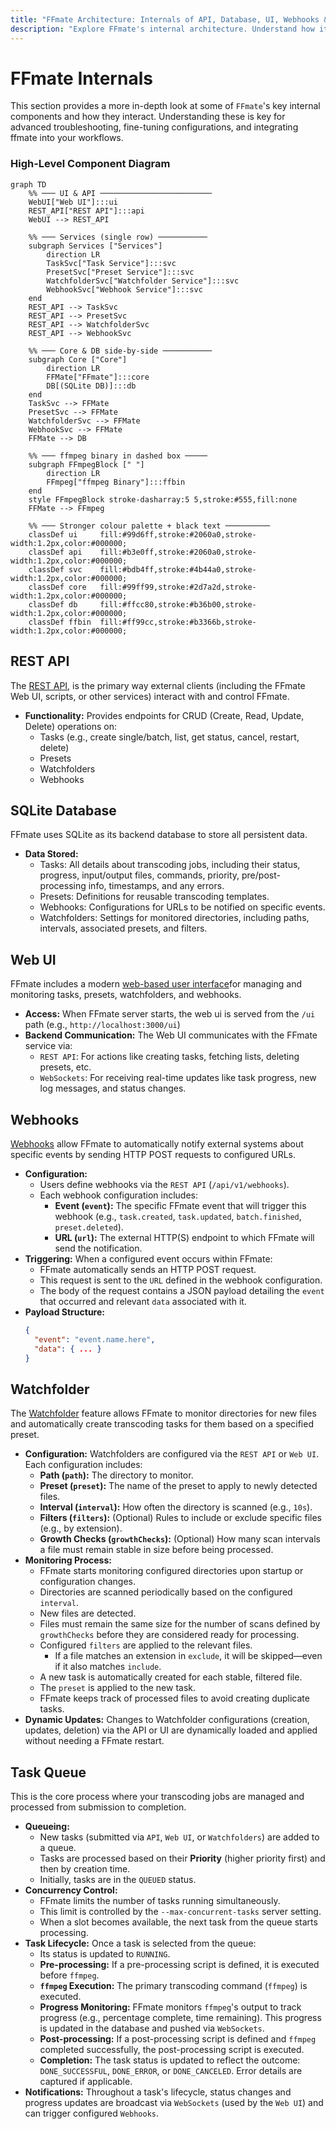 ```yaml
---
title: "FFmate Architecture: Internals of API, Database, UI, Webhooks & Task Queue"
description: "Explore FFmate's internal architecture. Understand how its REST API, SQLite DB, Web UI, Webhooks, Watchfolders & Task Queue interact for FFmpeg automation & integration"
---
```


# FFmate Internals

This section provides a more in-depth look at some of `FFmate`'s key internal components and how they interact. Understanding these is key for advanced troubleshooting, fine-tuning configurations, and integrating ffmate into your workflows.

### High-Level Component Diagram

```mermaid
graph TD
    %% ─── UI & API ─────────────────────────
    WebUI["Web UI"]:::ui
    REST_API["REST API"]:::api
    WebUI --> REST_API

    %% ─── Services (single row) ───────────
    subgraph Services ["Services"]
        direction LR
        TaskSvc["Task Service"]:::svc
        PresetSvc["Preset Service"]:::svc
        WatchfolderSvc["Watchfolder Service"]:::svc
        WebhookSvc["Webhook Service"]:::svc
    end
    REST_API --> TaskSvc
    REST_API --> PresetSvc
    REST_API --> WatchfolderSvc
    REST_API --> WebhookSvc

    %% ─── Core & DB side-by-side ───────────
    subgraph Core ["Core"]
        direction LR
        FFMate["FFmate"]:::core
        DB[(SQLite DB)]:::db
    end
    TaskSvc --> FFMate
    PresetSvc --> FFMate
    WatchfolderSvc --> FFMate
    WebhookSvc --> FFMate
    FFMate --> DB

    %% ─── ffmpeg binary in dashed box ─────
    subgraph FFmpegBlock [" "]
        direction LR
        FFmpeg["ffmpeg Binary"]:::ffbin
    end
    style FFmpegBlock stroke-dasharray:5 5,stroke:#555,fill:none
    FFMate --> FFmpeg

    %% ─── Stronger colour palette + black text ──────────
    classDef ui     fill:#99d6ff,stroke:#2060a0,stroke-width:1.2px,color:#000000;
    classDef api    fill:#b3e0ff,stroke:#2060a0,stroke-width:1.2px,color:#000000;
    classDef svc    fill:#bdb4ff,stroke:#4b44a0,stroke-width:1.2px,color:#000000;
    classDef core   fill:#99ff99,stroke:#2d7a2d,stroke-width:1.2px,color:#000000;
    classDef db     fill:#ffcc80,stroke:#b36b00,stroke-width:1.2px,color:#000000;
    classDef ffbin  fill:#ff99cc,stroke:#b3366b,stroke-width:1.2px,color:#000000;
```

## REST API

The [REST API](/docs/swagger.md), is the primary way external clients (including the FFmate Web UI, scripts, or other services) interact with and control FFmate.

*   **Functionality:** Provides endpoints for CRUD (Create, Read, Update, Delete) operations on:
    *   Tasks (e.g., create single/batch, list, get status, cancel, restart, delete)
    *   Presets
    *   Watchfolders
    *   Webhooks

## SQLite Database

FFmate uses SQLite as its backend database to store all persistent data.
*   **Data Stored:**
    *   Tasks: All details about transcoding jobs, including their status, progress, input/output files, commands, priority, pre/post-processing info, timestamps, and any errors.
    *   Presets: Definitions for reusable transcoding templates.
    *   Webhooks: Configurations for URLs to be notified on specific events.
    *   Watchfolders: Settings for monitored directories, including paths, intervals, associated presets, and filters.

## Web UI

FFmate includes a modern [web-based user interface](/docs/web-ui.md)for managing and monitoring tasks, presets, watchfolders, and webhooks.

*   **Access:** When FFmate server starts, the web ui is served from the `/ui` path (e.g., `http://localhost:3000/ui`)
*   **Backend Communication:** The Web UI communicates with the FFmate service via:
    *   `REST API`: For actions like creating tasks, fetching lists, deleting presets, etc.
    *   `WebSockets`: For receiving real-time updates like task progress, new log messages, and status changes.

## Webhooks

[Webhooks](/docs/webhooks.md) allow FFmate to automatically notify external systems about specific events by sending HTTP POST requests to configured URLs.

*   **Configuration:**
    *   Users define webhooks via the `REST API` (`/api/v1/webhooks`).
    *   Each webhook configuration includes:
        *   **Event (`event`):** The specific FFmate event that will trigger this webhook (e.g., `task.created`, `task.updated`, `batch.finished`, `preset.deleted`).
        *   **URL (`url`):** The external HTTP(S) endpoint to which FFmate will send the notification.
*   **Triggering:** When a configured event occurs within FFmate:
    *   FFmate automatically sends an HTTP POST request.
    *   This request is sent to the `URL` defined in the webhook configuration.
    *   The body of the request contains a JSON payload detailing the `event` that occurred and relevant `data` associated with it.
*   **Payload Structure:**
    ```json
    {
      "event": "event.name.here",
      "data": { ... }
    }
    ```

## Watchfolder

The [Watchfolder](/docs/watchfolder.md) feature allows FFmate to monitor directories for new files and automatically create transcoding tasks for them based on a specified preset.

*   **Configuration:** Watchfolders are configured via the `REST API` or `Web UI`. Each configuration includes:
    *   **Path (`path`):** The directory to monitor.
    *   **Preset (`preset`):** The name of the preset to apply to newly detected files.
    *   **Interval (`interval`):** How often the directory is scanned (e.g., `10s`).
    *   **Filters (`filters`):** (Optional) Rules to include or exclude specific files (e.g., by extension).
    *   **Growth Checks (`growthChecks`):** (Optional) How many scan intervals a file must remain stable in size before being processed.
*   **Monitoring Process:**
    *   FFmate starts monitoring configured directories upon startup or configuration changes.
    *   Directories are scanned periodically based on the configured `interval`.
    *   New files are detected.
    *   Files must remain the same size for the number of scans defined by `growthChecks` before they are considered ready for processing.
    *   Configured `filters` are applied to the relevant files.
        - If a file matches an extension in `exclude`, it will be skipped—even if it also matches `include`.
    *   A new task is automatically created for each stable, filtered file.
    *   The `preset` is applied to the new task.
    *   FFmate keeps track of processed files to avoid creating duplicate tasks.
*   **Dynamic Updates:** Changes to Watchfolder configurations (creation, updates, deletion) via the API or UI are dynamically loaded and applied without needing a FFmate restart.

## Task Queue

This is the core process where your transcoding jobs are managed and processed from submission to completion.

*   **Queueing:**
    *   New tasks (submitted via `API`, `Web UI`, or `Watchfolders`) are added to a queue.
    *   Tasks are processed based on their **Priority** (higher priority first) and then by creation time.
    *   Initially, tasks are in the `QUEUED` status.
*   **Concurrency Control:**
    *   FFmate limits the number of tasks running simultaneously.
    *   This limit is controlled by the `--max-concurrent-tasks` server setting.
    *   When a slot becomes available, the next task from the queue starts processing.
*   **Task Lifecycle:** Once a task is selected from the queue:
    *   Its status is updated to `RUNNING`.
    *   **Pre-processing:** If a pre-processing script is defined, it is executed before `ffmpeg`.
    *   **`ffmpeg` Execution:** The primary transcoding command (`ffmpeg`) is executed.
    *   **Progress Monitoring:** FFmate monitors `ffmpeg`'s output to track progress (e.g., percentage complete, time remaining). This progress is updated in the database and pushed via `WebSockets`.
    *   **Post-processing:** If a post-processing script is defined and `ffmpeg` completed successfully, the post-processing script is executed.
    *   **Completion:** The task status is updated to reflect the outcome: `DONE_SUCCESSFUL`, `DONE_ERROR`, or `DONE_CANCELED`. Error details are captured if applicable.
*   **Notifications:** Throughout a task's lifecycle, status changes and progress updates are broadcast via `WebSockets` (used by the `Web UI`) and can trigger configured `Webhooks`.